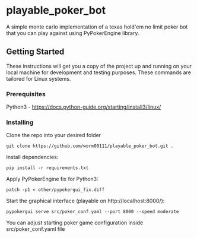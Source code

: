 # playable_poker_bot
A simple monte carlo implementation of a texas hold'em no limit poker bot that you can play against using PyPokerEngine library.


## Getting Started

These instructions will get you a copy of the project up and running on your local machine for development and testing purposes. These commands are tailored for Linux systems.

### Prerequisites

Python3 - https://docs.python-guide.org/starting/install3/linux/

### Installing

Clone the repo into your desired folder
```
git clone https://github.com/worm00111/playable_poker_bot.git .
```

Install dependencies:
```
pip install -r requirements.txt
```

Apply PyPokerEngine fix for Python3:
```
patch -p1 < other/pypokergui_fix.diff
```

Start the graphical interface (playable on http://localhost:8000/):
```
pypokergui serve src/poker_conf.yaml --port 8000 --speed moderate
```

You can adjust starting poker game configuration inside src/poker_conf.yaml file
